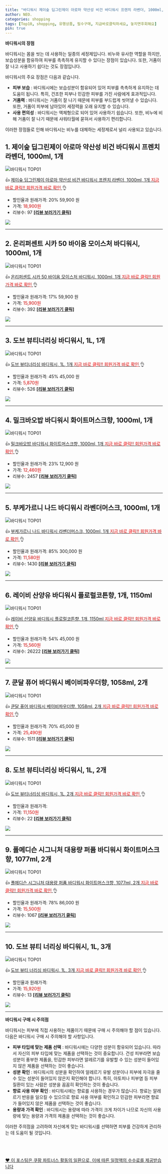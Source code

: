 ```yaml
---
title: "바디워시 제이숲 딥그린제이 아로마 약산성 비건 바디워시 프렌치 라벤더, 1000ml, 1개 필수 필요 추천 제품 비교 최저 가격 비교 장점 구매 후기 구매평"
author: NEO.
categories: shopping
tags: [Top10, shopping, 유행상품, 필수구매, 지금바로클릭하세요, 놓치면후회해요]
pin: true
---
```

**바디워시의 장점**

바디워시는 몸을 씻는 데 사용하는 일종의 세정제입니다. 비누와 유사한 역할을 하지만, 보습성분을 함유하여 피부를 촉촉하게 유지할 수 있다는 장점이 있습니다. 또한, 거품이 잘 나고 사용하기 쉽다는 것도 장점입니다.

바디워시의 주요 장점은 다음과 같습니다.

* **피부 보습** : 바디워시에는 보습성분이 함유되어 있어 피부를 촉촉하게 유지하는 데 도움이 됩니다. 특히, 건조한 피부나 민감한 피부를 가진 사람에게 효과적입니다.
* **거품력** : 바디워시는 거품이 잘 나기 때문에 피부를 부드럽게 씻어낼 수 있습니다. 또한, 거품이 피부에 남아있어 세정력을 오래 유지할 수 있습니다.
* **사용 편의성** : 바디워시는 액체형으로 되어 있어 사용하기 쉽습니다. 또한, 비누에 비해 거품이 잘 나기 때문에 샤워타월에 묻혀서 사용하기 편리합니다.

이러한 장점들로 인해 바디워시는 비누를 대체하는 세정제로서 널리 사용되고 있습니다.

   

## 1. 제이숲 딥그린제이 아로마 약산성 비건 바디워시 프렌치 라벤더, 1000ml, 1개

![바디워시 TOP01](https://thumbnail9.coupangcdn.com/thumbnails/remote/490x490ex/image/retail/images/1104694964504217-c2a18935-0fcb-416d-9e03-8a463d608443.jpg)


👍 [제이숲 딥그린제이 아로마 약산성 비건 바디워시 프렌치 라벤더, 1000ml, 1개 <font color=red> 지금 바로 클릭!! 회원가격 바로 확인 </font> ](https://link.coupang.com/re/AFFSDP?lptag=AF3617701&subid=GithubCoopas&pageKey=7006982468&traceid=V0-153&itemId=17205006327&vendorItemId=75936856000) 👌 


- 할인율과 원래가격: 20%  59,900   원
- 가격: <span style='color:red'>18,900원</span>
- 리뷰수: 97  [**[리뷰 보러가기 클릭]**](https://link.coupang.com/re/AFFSDP?lptag=AF3617701&subid=GithubCoopas&pageKey=7006982468&traceid=V0-153&itemId=17205006327&vendorItemId=75936856000)

[![](/discount_price.png)](https://link.coupang.com/re/AFFSDP?lptag=AF3617701&subid=GithubCoopas&pageKey=7006982468&traceid=V0-153&itemId=17205006327&vendorItemId=75936856000)

---


   

## 2. 온리퍼센트 시카 50 바이옴 모이스처 바디워시, 1000ml, 1개

![바디워시 TOP01](https://thumbnail6.coupangcdn.com/thumbnails/remote/490x490ex/image/retail/images/2023/11/30/17/7/ecaea80a-138e-4fd4-a808-a9e9c17232d7.jpg)


👍 [온리퍼센트 시카 50 바이옴 모이스처 바디워시, 1000ml, 1개 <font color=red> 지금 바로 클릭!! 회원가격 바로 확인 </font> ](https://link.coupang.com/re/AFFSDP?lptag=AF3617701&subid=GithubCoopas&pageKey=7749075651&traceid=V0-153&itemId=20867970525&vendorItemId=87935304063) 👌 


- 할인율과 원래가격: 17%  59,900   원
- 가격: <span style='color:red'>15,900원</span>
- 리뷰수: 392  [**[리뷰 보러가기 클릭]**](https://link.coupang.com/re/AFFSDP?lptag=AF3617701&subid=GithubCoopas&pageKey=7749075651&traceid=V0-153&itemId=20867970525&vendorItemId=87935304063)

[![](/discount_price.png)](https://link.coupang.com/re/AFFSDP?lptag=AF3617701&subid=GithubCoopas&pageKey=7749075651&traceid=V0-153&itemId=20867970525&vendorItemId=87935304063)

---


   

## 3. 도브 뷰티너리싱 바디워시, 1L, 1개

![바디워시 TOP01](https://thumbnail8.coupangcdn.com/thumbnails/remote/490x490ex/image/retail/images/841316435139166-26d8a62e-000b-429a-8628-dce4f4e77003.png)


👍 [도브 뷰티너리싱 바디워시, 1L, 1개 <font color=red> 지금 바로 클릭!! 회원가격 바로 확인 </font> ](https://link.coupang.com/re/AFFSDP?lptag=AF3617701&subid=GithubCoopas&pageKey=7354584016&traceid=V0-153&itemId=19910732950&vendorItemId=3120138809) 👌 


- 할인율과 원래가격: 45%  45,000   원
- 가격: <span style='color:red'>5,870원</span>
- 리뷰수: 526  [**[리뷰 보러가기 클릭]**](https://link.coupang.com/re/AFFSDP?lptag=AF3617701&subid=GithubCoopas&pageKey=7354584016&traceid=V0-153&itemId=19910732950&vendorItemId=3120138809)

[![](/discount_price.png)](https://link.coupang.com/re/AFFSDP?lptag=AF3617701&subid=GithubCoopas&pageKey=7354584016&traceid=V0-153&itemId=19910732950&vendorItemId=3120138809)

---


   

## 4. 밀크바오밥 바디워시 화이트머스크향, 1000ml, 1개

![바디워시 TOP01](https://thumbnail7.coupangcdn.com/thumbnails/remote/490x490ex/image/retail/images/8482837743571141-a1b150da-62d3-4ae6-8158-d6931aa7d859.jpg)


👍 [밀크바오밥 바디워시 화이트머스크향, 1000ml, 1개 <font color=red> 지금 바로 클릭!! 회원가격 바로 확인 </font> ](https://link.coupang.com/re/AFFSDP?lptag=AF3617701&subid=GithubCoopas&pageKey=181699807&traceid=V0-153&itemId=520561494&vendorItemId=85694345825) 👌 


- 할인율과 원래가격: 23%  12,900   원
- 가격: <span style='color:red'>12,460원</span>
- 리뷰수: 2457  [**[리뷰 보러가기 클릭]**](https://link.coupang.com/re/AFFSDP?lptag=AF3617701&subid=GithubCoopas&pageKey=181699807&traceid=V0-153&itemId=520561494&vendorItemId=85694345825)

[![](/discount_price.png)](https://link.coupang.com/re/AFFSDP?lptag=AF3617701&subid=GithubCoopas&pageKey=181699807&traceid=V0-153&itemId=520561494&vendorItemId=85694345825)

---


   

## 5. 부케가르니 나드 바디워시 라벤더머스크, 1000ml, 1개

![바디워시 TOP01](https://thumbnail6.coupangcdn.com/thumbnails/remote/490x490ex/image/retail/images/7896660366698263-2f4e3699-3cf6-45d2-abf7-c3537b6a7506.png)


👍 [부케가르니 나드 바디워시 라벤더머스크, 1000ml, 1개 <font color=red> 지금 바로 클릭!! 회원가격 바로 확인 </font> ](https://link.coupang.com/re/AFFSDP?lptag=AF3617701&subid=GithubCoopas&pageKey=6540561327&traceid=V0-153&itemId=14560296036&vendorItemId=4851138321) 👌 


- 할인율과 원래가격: 85%  300,000   원
- 가격: <span style='color:red'>11,580원</span>
- 리뷰수: 1430  [**[리뷰 보러가기 클릭]**](https://link.coupang.com/re/AFFSDP?lptag=AF3617701&subid=GithubCoopas&pageKey=6540561327&traceid=V0-153&itemId=14560296036&vendorItemId=4851138321)

[![](/discount_price.png)](https://link.coupang.com/re/AFFSDP?lptag=AF3617701&subid=GithubCoopas&pageKey=6540561327&traceid=V0-153&itemId=14560296036&vendorItemId=4851138321)

---


   

## 6. 레이비 산양유 바디워시 플로럴코튼향, 1개, 1150ml

![바디워시 TOP01](https://thumbnail9.coupangcdn.com/thumbnails/remote/490x490ex/image/retail/images/732731916370401-d3e27311-4c8e-4d88-8462-a691951ff4bd.jpg)


👍 [레이비 산양유 바디워시 플로럴코튼향, 1개, 1150ml <font color=red> 지금 바로 클릭!! 회원가격 바로 확인 </font> ](https://link.coupang.com/re/AFFSDP?lptag=AF3617701&subid=GithubCoopas&pageKey=7255542696&traceid=V0-153&itemId=15702623244&vendorItemId=72028780099) 👌 


- 할인율과 원래가격: 54%  45,000   원
- 가격: <span style='color:red'>15,560원</span>
- 리뷰수: 26222  [**[리뷰 보러가기 클릭]**](https://link.coupang.com/re/AFFSDP?lptag=AF3617701&subid=GithubCoopas&pageKey=7255542696&traceid=V0-153&itemId=15702623244&vendorItemId=72028780099)

[![](/discount_price.png)](https://link.coupang.com/re/AFFSDP?lptag=AF3617701&subid=GithubCoopas&pageKey=7255542696&traceid=V0-153&itemId=15702623244&vendorItemId=72028780099)

---


   

## 7. 쿤달 퓨어 바디워시 베이비파우더향, 1058ml, 2개

![바디워시 TOP01](https://thumbnail6.coupangcdn.com/thumbnails/remote/490x490ex/image/retail/images/8070747333142838-18ef22f6-48ae-456a-bcb9-9f49bbf84366.jpg)


👍 [쿤달 퓨어 바디워시 베이비파우더향, 1058ml, 2개 <font color=red> 지금 바로 클릭!! 회원가격 바로 확인 </font> ](https://link.coupang.com/re/AFFSDP?lptag=AF3617701&subid=GithubCoopas&pageKey=26431967&traceid=V0-153&itemId=19026718356&vendorItemId=5282907118) 👌 


- 할인율과 원래가격: 70%  45,000   원
- 가격: <span style='color:red'>25,490원</span>
- 리뷰수: 1511  [**[리뷰 보러가기 클릭]**](https://link.coupang.com/re/AFFSDP?lptag=AF3617701&subid=GithubCoopas&pageKey=26431967&traceid=V0-153&itemId=19026718356&vendorItemId=5282907118)

[![](/discount_price.png)](https://link.coupang.com/re/AFFSDP?lptag=AF3617701&subid=GithubCoopas&pageKey=26431967&traceid=V0-153&itemId=19026718356&vendorItemId=5282907118)

---


   

## 8. 도브 뷰티너리싱 바디워시, 1L, 2개

![바디워시 TOP01](https://thumbnail9.coupangcdn.com/thumbnails/remote/490x490ex/image/retail/images/841315845754141-2bc4a772-f0da-49b9-b5b1-3fa94cbedf28.jpg)


👍 [도브 뷰티너리싱 바디워시, 1L, 2개 <font color=red> 지금 바로 클릭!! 회원가격 바로 확인 </font> ](https://link.coupang.com/re/AFFSDP?lptag=AF3617701&subid=GithubCoopas&pageKey=7354584016&traceid=V0-153&itemId=19239043144&vendorItemId=85191202411) 👌 


- 할인율과 원래가격: 
- 가격: <span style='color:red'>11,150원</span>
- 리뷰수: 22  [**[리뷰 보러가기 클릭]**](https://link.coupang.com/re/AFFSDP?lptag=AF3617701&subid=GithubCoopas&pageKey=7354584016&traceid=V0-153&itemId=19239043144&vendorItemId=85191202411)

[![](/discount_price.png)](https://link.coupang.com/re/AFFSDP?lptag=AF3617701&subid=GithubCoopas&pageKey=7354584016&traceid=V0-153&itemId=19239043144&vendorItemId=85191202411)

---


   

## 9. 폴메디슨 시그니처 대용량 퍼퓸 바디워시 화이트머스크향, 1077ml, 2개

![바디워시 TOP01](https://thumbnail9.coupangcdn.com/thumbnails/remote/490x490ex/image/retail/images/968863524082504-bff629c2-6493-442d-bbb2-94c971aa058b.jpg)


👍 [폴메디슨 시그니처 대용량 퍼퓸 바디워시 화이트머스크향, 1077ml, 2개 <font color=red> 지금 바로 클릭!! 회원가격 바로 확인 </font> ](https://link.coupang.com/re/AFFSDP?lptag=AF3617701&subid=GithubCoopas&pageKey=1319773082&traceid=V0-153&itemId=18626932440&vendorItemId=70336612479) 👌 


- 할인율과 원래가격: 78%  86,000   원
- 가격: <span style='color:red'>15,500원</span>
- 리뷰수: 1067  [**[리뷰 보러가기 클릭]**](https://link.coupang.com/re/AFFSDP?lptag=AF3617701&subid=GithubCoopas&pageKey=1319773082&traceid=V0-153&itemId=18626932440&vendorItemId=70336612479)

[![](/discount_price.png)](https://link.coupang.com/re/AFFSDP?lptag=AF3617701&subid=GithubCoopas&pageKey=1319773082&traceid=V0-153&itemId=18626932440&vendorItemId=70336612479)

---


   

## 10. 도브 뷰티 너리싱 바디워시, 1L, 3개

![바디워시 TOP01](https://thumbnail6.coupangcdn.com/thumbnails/remote/490x490ex/image/retail/images/2274819078069192-00ef6607-cf39-4cfa-9f48-3600c6c4e2db.jpg)


👍 [도브 뷰티 너리싱 바디워시, 1L, 3개 <font color=red> 지금 바로 클릭!! 회원가격 바로 확인 </font> ](https://link.coupang.com/re/AFFSDP?lptag=AF3617701&subid=GithubCoopas&pageKey=7354584016&traceid=V0-153&itemId=18966442469&vendorItemId=4318110628) 👌 


- 할인율과 원래가격: 
- 가격: <span style='color:red'>15,920원</span>
- 리뷰수: 13  [**[리뷰 보러가기 클릭]**](https://link.coupang.com/re/AFFSDP?lptag=AF3617701&subid=GithubCoopas&pageKey=7354584016&traceid=V0-153&itemId=18966442469&vendorItemId=4318110628)

[![](/discount_price.png)](https://link.coupang.com/re/AFFSDP?lptag=AF3617701&subid=GithubCoopas&pageKey=7354584016&traceid=V0-153&itemId=18966442469&vendorItemId=4318110628)

---
**바디워시 구매 시 주의점**

바디워시는 피부에 직접 사용하는 제품이기 때문에 구매 시 주의해야 할 점이 있습니다. 다음은 바디워시 구매 시 주의해야 할 사항입니다.

* **피부 타입에 맞는 제품 선택** : 바디워시에는 다양한 성분이 함유되어 있습니다. 따라서 자신의 피부 타입에 맞는 제품을 선택하는 것이 중요합니다. 건성 피부라면 보습 성분이 풍부한 제품을, 민감한 피부라면 알레르기를 유발할 수 있는 성분이 들어있지 않은 제품을 선택하는 것이 좋습니다.
* **성분 확인** : 바디워시의 성분을 확인하여 알레르기 유발 성분이나 피부에 자극을 줄 수 있는 성분이 들어있지 않은지 확인해야 합니다. 특히, 아토피나 피부염 등 피부 질환이 있는 사람은 성분을 꼼꼼히 확인하는 것이 좋습니다.
* **향료 사용 여부 확인** : 바디워시에는 향료를 사용하는 경우가 많습니다. 향료는 알레르기 반응을 일으킬 수 있으므로 향료 사용 여부를 확인하고 민감한 피부라면 향료가 들어있지 않은 제품을 선택하는 것이 좋습니다.
* **용량과 가격 확인** : 바디워시는 용량에 따라 가격이 크게 차이가 나므로 자신의 사용량에 맞는 용량과 가격의 제품을 선택하는 것이 좋습니다.

이러한 주의점을 고려하여 자신에게 맞는 바디워시를 선택하면 피부를 건강하게 관리하는 데 도움이 될 것입니다.<br><br><br><br><br> [ ❤  이 포스팅은 쿠팡 파트너스 활동의 일환으로, 이에 따른 일정액의 수수료를 제공받습니다](https://link.coupang.com/a/bcEFyh)